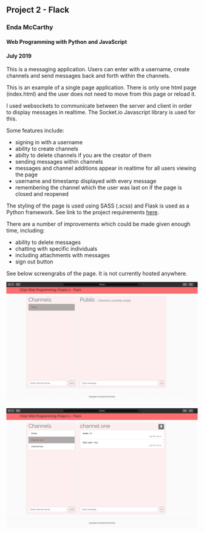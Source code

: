 ## Project 2 - Flack
### Enda McCarthy
#### Web Programming with Python and JavaScript
#### July 2019

This is a messaging application. Users can enter with a username, create channels and send messages back and forth within the channels.

This is an example of a single page application. There is only one html page (index.html) and the user does not need to move from this page or reload it.

I used websockets to communicate between the server and client in order to display messages in realtime. The Socket.io Javascript library is used for this.

Some features include:
- signing in with a username
- ability to create channels
- abilty to delete channels if you are the creator of them
- sending messages within channels
- messages and channel additions appear in realtime for all users viewing the page
- username and timestamp displayed with every message
- remembering the channel which the user was last on if the page is closed and reopened

The styling of the page is used using SASS (.scss) and Flask is used as a Python framework.
See link to the project requirements [here](https://docs.cs50.net/web/2018/x/projects/2/project2.html).

There are a number of improvements which could be made given enough time, including:
- ability to delete messages
- chatting with specific individuals
- including attachments with messages
- sign out button

See below screengrabs of the page. It is not currently hosted anywhere.

![alt text](screengrabs/Image2.png)

![alt text](screengrabs/Image1.png)

